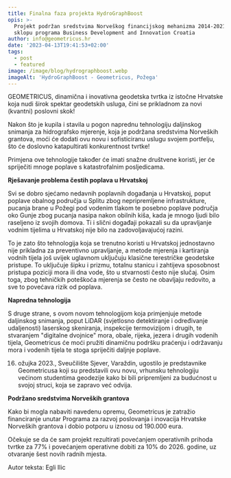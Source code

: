 ```yaml
---
title: Finalna faza projekta HydroGraphBoost
opis: >-
  Projekt podržan sredstvima Norveškog financijskog mehanizma 2014-2021, u
  sklopu programa Business Development and Innovation Croatia
author: info@geometricus.hr
date: '2023-04-13T19:41:53+02:00'
tags:
  - post
  - featured
image: /image/blog/hydrographboost.webp
imageAlt: 'HydroGraphBoost - Geometricus, Požega'
---
```

GEOMETRICUS, dinamična i inovativna geodetska tvrtka iz istočne Hrvatske koja nudi širok spektar geodetskih usluga, čini se prikladnom za novi (kvantni) poslovni skok!

Nakon što je kupila i stavila u pogon naprednu tehnologiju daljinskog snimanja za hidrografsko mjerenje, koja je podržana sredstvima Norveških grantova, moći će dodati ovu novu i sofisticiranu uslugu svojem portfelju, što će doslovno katapultirati konkurentnost tvrtke!

Primjena ove tehnologije također će imati snažne društvene koristi, jer će spriječiti mnoge poplave s katastrofalnim posljedicama.

**Rješavanje problema čestih poplava u Hrvatskoj**

Svi se dobro sjećamo nedavnih poplavnih događanja u Hrvatskoj, poput poplave obalnog područja u Splitu zbog nepripremljene infrastrukture, pucanja brane u Požegi pod vodenim tlakom te posebno poplave područja oko Gunje zbog pucanja nasipa nakon obilnih kiša, kada je mnogo ljudi bilo raseljeno iz svojih domova. Ti i slični događaji pokazali su da upravljanje vodnim tijelima u Hrvatskoj nije bilo na zadovoljavajućoj razini.

To je zato što tehnologija koja se trenutno koristi u Hrvatskoj jednostavno nije prikladna za preventivno upravljanje, a metode mjerenja i kartiranja vodnih tijela još uvijek uglavnom uključuju klasične terestričke geodetske pristupe. To uključuje šipku i prizmu, totalnu stanicu i zahtijeva sposobnost pristupa poziciji mora ili dna vode, što u stvarnosti često nije slučaj. Osim toga, zbog tehničkih poteškoća mjerenja se često ne obavljaju redovito, a sve to povećava rizik od poplava.

**Napredna tehnologija**

S druge strane, s ovom novom tehnologijom koja primjenjuje metode daljinskog snimanja, poput LiDAR (svjetlosno detektiranje i određivanje udaljenosti) laserskog skeniranja, inspekcije termovizijom i drugih, te stvaranjem "digitalne dvojnice" mora, obale, rijeka, jezera i drugih vodenih tijela, Geometricus će moći pružiti dinamičnu podršku praćenju i održavanju mora i vodenih tijela te stoga spriječiti daljnje poplave.

16. ožujka 2023., Sveučilište Sjever, Varaždin, ugostilo je predstavnike Geometricusa koji su predstavili ovu novu, vrhunsku tehnologiju većinom studentima geodezije kako bi bili pripremljeni za budućnost u svojoj struci, koja se zapravo već odvija.

**Podržano sredstvima Norveških grantova**

Kako bi mogla nabaviti navedenu opremu, Geometricus je zatražio financiranje unutar Programa za razvoj poslovanja i inovacija Hrvatske Norveških grantova i dobio potporu u iznosu od 190.000 eura.

Očekuje se da će sam projekt rezultirati povećanjem operativnih prihoda tvrtke za 77% i povećanjem operativne dobiti za 10% do 2026. godine, uz otvaranje šest novih radnih mjesta.

Autor teksta: Egli Ilic
